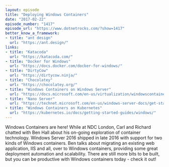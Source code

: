 ```yaml
---
layout: episode
title: "Deploying Windows Containers"
date: "2017-02-22"
episode_number: "1417"
episode_url: "https://www.dotnetrocks.com/?show=1417"
better_know_a_framework:
- title: "ant design"
  url: "https://ant.design/"
links:
- title: "Katacoda"
  url: "https://katacoda.com/"
- title: "Docker for Windows"
  url: "https://docs.docker.com/docker-for-windows/"
- title: "DirtyCow"
  url: "https://dirtycow.ninja/"
- title: "Chocolatey"
  url: "https://chocolatey.org/"
- title: "Windows Containers on Windows Server"
  url: "https://docs.microsoft.com/en-us/virtualization/windowscontainers/quick-start/quick-start-windows-server"
- title: "Nano Server"
  url: "https://technet.microsoft.com/en-us/windows-server-docs/get-started/getting-started-with-nano-server"
- title: "Windows Containers on Kubernetes"
  url: "https://kubernetes.io/docs/getting-started-guides/windows/"
---
```


Windows Containers are here! While at NDC London, Carl and Richard chatted with Ben Hall about his on-going exploration of container technology. Windows Server 2016 shipped in late 2016 with support for two kinds of Windows containers. Ben talks about migrating an existing web application, IIS and all, over to Windows containers, providing some great deployment automation and scalability. There are still more bits to be built, but you can be productive with Windows containers today - check it out!
